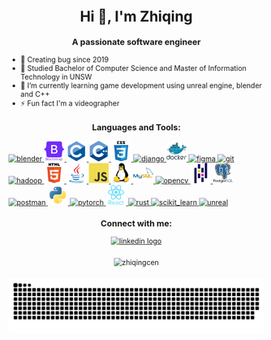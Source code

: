 <h1 align="center">Hi 👋, I'm Zhiqing</h1>

<h3 align="center">A passionate software engineer</h3>

- 🐛 Creating bug since 2019
- 📖 Studied Bachelor of Computer Science and Master of Information Technology in UNSW
- 🌱 I’m currently learning game development using unreal engine, blender and C++
- ⚡ Fun fact I'm a videographer

<h3 align="center">Languages and Tools:</h3>

<p align="left">
    <a href="https://www.blender.org/" target="_blank" rel="noreferrer"> 
      <img src="https://download.blender.org/branding/community/blender_community_badge_white.svg" alt="blender" width="40" height="40"/> 
    </a> 
    <a href="https://getbootstrap.com" target="_blank" rel="noreferrer"> 
      <img src="https://raw.githubusercontent.com/devicons/devicon/master/icons/bootstrap/bootstrap-plain-wordmark.svg" alt="bootstrap" width="40" height="40"/> 
    </a> 
    <a href="https://www.cprogramming.com/" target="_blank" rel="noreferrer"> 
      <img src="https://raw.githubusercontent.com/devicons/devicon/master/icons/c/c-original.svg" alt="c" width="40" height="40"/> 
    </a> 
    <a href="https://www.w3schools.com/cpp/" target="_blank" rel="noreferrer"> 
      <img src="https://raw.githubusercontent.com/devicons/devicon/master/icons/cplusplus/cplusplus-original.svg" alt="cplusplus" width="40" height="40"/> 
    </a> 
    <a href="https://www.w3schools.com/css/" target="_blank" rel="noreferrer"> 
      <img src="https://raw.githubusercontent.com/devicons/devicon/master/icons/css3/css3-original-wordmark.svg" alt="css3" width="40" height="40"/> 
    </a> 
    <a href="https://www.djangoproject.com/" target="_blank" rel="noreferrer"> 
      <img src="https://cdn.worldvectorlogo.com/logos/django.svg" alt="django" width="40" height="40"/> 
    </a> 
    <a href="https://www.docker.com/" target="_blank" rel="noreferrer"> 
      <img src="https://raw.githubusercontent.com/devicons/devicon/master/icons/docker/docker-original-wordmark.svg" alt="docker" width="40" height="40"/> 
    </a> 
    <a href="https://www.figma.com/" target="_blank" rel="noreferrer"> 
      <img src="https://www.vectorlogo.zone/logos/figma/figma-icon.svg" alt="figma" width="40" height="40"/> 
    </a> 
    <a href="https://git-scm.com/" target="_blank" rel="noreferrer"> 
      <img src="https://www.vectorlogo.zone/logos/git-scm/git-scm-icon.svg" alt="git" width="40" height="40"/> 
    </a> 
    <a href="https://hadoop.apache.org/" target="_blank" rel="noreferrer"> 
      <img src="https://www.vectorlogo.zone/logos/apache_hadoop/apache_hadoop-icon.svg" alt="hadoop" width="40" height="40"/> 
    </a> 
    <a href="https://www.w3.org/html/" target="_blank" rel="noreferrer"> 
      <img src="https://raw.githubusercontent.com/devicons/devicon/master/icons/html5/html5-original-wordmark.svg" alt="html5" width="40" height="40"/> 
    </a> 
    <a href="https://www.java.com" target="_blank" rel="noreferrer"> 
      <img src="https://raw.githubusercontent.com/devicons/devicon/master/icons/java/java-original.svg" alt="java" width="40" height="40"/> 
    </a> 
    <a href="https://developer.mozilla.org/en-US/docs/Web/JavaScript" target="_blank" rel="noreferrer">  
      <img src="https://raw.githubusercontent.com/devicons/devicon/master/icons/javascript/javascript-original.svg" alt="javascript" width="40" height="40"/> 
    </a> 
    <a href="https://www.linux.org/" target="_blank" rel="noreferrer"> 
      <img src="https://raw.githubusercontent.com/devicons/devicon/master/icons/linux/linux-original.svg" alt="linux" width="40" height="40"/> 
    </a> 
    <a href="https://www.mysql.com/" target="_blank" rel="noreferrer"> 
      <img src="https://raw.githubusercontent.com/devicons/devicon/master/icons/mysql/mysql-original-wordmark.svg" alt="mysql" width="40" height="40"/> 
    </a> 
    <a href="https://opencv.org/" target="_blank" rel="noreferrer"> 
      <img src="https://www.vectorlogo.zone/logos/opencv/opencv-icon.svg" alt="opencv" width="40" height="40"/> 
    </a> 
    <a href="https://pandas.pydata.org/" target="_blank" rel="noreferrer"> 
      <img src="https://raw.githubusercontent.com/devicons/devicon/2ae2a900d2f041da66e950e4d48052658d850630/icons/pandas/pandas-original.svg" alt="pandas" width="40" height="40"/> 
    </a> 
    <a href="https://www.postgresql.org" target="_blank" rel="noreferrer"> 
      <img src="https://raw.githubusercontent.com/devicons/devicon/master/icons/postgresql/postgresql-original-wordmark.svg" alt="postgresql" width="40" height="40"/> 
    </a> 
    <a href="https://postman.com" target="_blank" rel="noreferrer"> 
      <img src="https://www.vectorlogo.zone/logos/getpostman/getpostman-icon.svg" alt="postman" width="40" height="40"/> 
    </a> 
    <a href="https://www.python.org" target="_blank" rel="noreferrer"> 
      <img src="https://raw.githubusercontent.com/devicons/devicon/master/icons/python/python-original.svg" alt="python" width="40" height="40"/> 
    </a>
    <a href="https://pytorch.org/" target="_blank" rel="noreferrer"> 
      <img src="https://www.vectorlogo.zone/logos/pytorch/pytorch-icon.svg" alt="pytorch" width="40" height="40"/> 
    </a> 
    <a href="https://reactjs.org/" target="_blank" rel="noreferrer"> 
      <img src="https://raw.githubusercontent.com/devicons/devicon/master/icons/react/react-original-wordmark.svg" alt="react" width="40" height="40"/> 
    </a> 
    <a href="https://www.rust-lang.org" target="_blank" rel="noreferrer"> 
      <img src="https://www.rust-lang.org/logos/rust-logo-blk.svg" alt="rust" width="40" height="40"/> 
      </a> 
    <a href="https://scikit-learn.org/" target="_blank" rel="noreferrer"> 
      <img src="https://upload.wikimedia.org/wikipedia/commons/0/05/Scikit_learn_logo_small.svg" alt="scikit_learn" width="40" height="40"/> 
    </a> 
    <a href="https://unrealengine.com/" target="_blank" rel="noreferrer"> 
      <img src="https://raw.githubusercontent.com/kenangundogan/fontisto/036b7eca71aab1bef8e6a0518f7329f13ed62f6b/icons/svg/brand/unreal-engine.svg" alt="unreal" width="40" height="40"/> 
    </a> 
</p>

###

<h3 align="center">Connect with me:</h3>

<div align="center">
  <a href="https://www.linkedin.com/in/zhiqing-cen" target="_blank" rel="noreferrer">
    <img src="https://img.shields.io/static/v1?message=LinkedIn&logo=linkedin&label=&color=0077B5&logoColor=white&labelColor=&style=for-the-badge" height="35" alt="linkedin logo"  />
  </a>
</div>

###

<div align="center">
  <img align="center" src="https://github-readme-stats.vercel.app/api/top-langs?username=zhiqingcen&show_icons=true&locale=en&layout=compact" alt="zhiqingcen" />
</div>

###

<div align="center">
  <img src="/image/grid-snake.svg" alt="snake" /></a>
</div>

